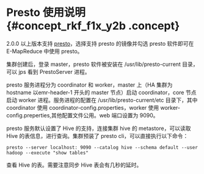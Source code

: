 # Presto 使用说明 {#concept_rkf_f1x_y2b .concept}

2.0.0 以上版本支持 [presto](https://prestodb.io/)，选择支持 presto 的镜像并勾选 presto 软件即可在 E-MapReduce 中使用 presto。

集群创建后，登录 master，presto 软件被安装在 /usr/lib/presto-current 目录，可以 jps 看到 PrestoServer 进程。

presto 服务进程分为 coordinator 和 worker，master 上（HA 集群为 hostname 以emr-header-1 开头的 master 节点）启动 coordinator，core 节点启动 worker 进程。服务进程的配置在 /usr/lib/presto-current/etc 目录下，其中 coordinator 使用 coordinator-config.properties，worker 使用 worker-config.preperties,其他配置文件公用。web 端口设置为 9090。

presto 服务默认设置了 Hive 的支持，连接集群 hive 的 metastore，可以读取 Hive 的表信息，进行查询。集群预装了 presto cli，可以直接执行以下命令：

```
presto --server localhost: 9090 --catalog hive --schema default --user hadoop --execute "show tables"
```

查看 Hive 的表。需要注意同步 Hive 表会有几秒的延时。

